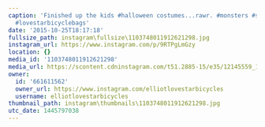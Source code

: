 ```yaml
---
caption: 'Finished up the kids #halloween costumes...rawr. #monsters #sewrad #handmade
  #lovestarbicyclebags'
date: '2015-10-25T18:17:18'
fullsize_path: instagram\fullsize\1103748011912621298.jpg
instagram_url: https://www.instagram.com/p/9RTPgLmGzy
location: {}
media_id: '1103748011912621298'
media_url: https://scontent.cdninstagram.com/t51.2885-15/e35/12145559_175074072835761_1329976143_n.jpg?ig_cache_key=MTEwMzc0ODAxMTkxMjYyMTI5OA%3D%3D.2
owner:
  id: '661611562'
  owner_url: https://www.instagram.com/elliotlovestarbicycles
  username: elliotlovestarbicycles
thumbnail_path: instagram\thumbnails\1103748011912621298.jpg
utc_date: 1445797038
---
```

